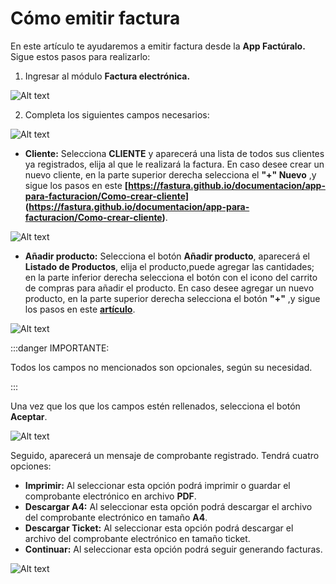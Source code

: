 # Cómo emitir factura

En este artículo te ayudaremos a emitir factura desde la **App Factúralo.** Sigue estos pasos para realizarlo:

1. Ingresar al módulo **Factura electrónica.**

![Alt text](img/Fact.jpg)

2. Completa los siguientes campos necesarios:

![Alt text](img/app3.jpeg)

- **Cliente:** Selecciona **CLIENTE** y aparecerá una lista de todos sus clientes ya registrados, elija al que le realizará la factura. En caso desee crear un nuevo cliente, en la parte superior derecha selecciona el **"+" Nuevo** ,y sigue los pasos en este **[https://fastura.github.io/documentacion/app-para-facturacion/Como-crear-cliente] (https://fastura.github.io/documentacion/app-para-facturacion/Como-crear-cliente)**.

![Alt text](img/app4.jpeg)

- **Añadir producto:** Selecciona el botón **Añadir producto**, aparecerá el **Listado de Productos**, elija el producto,puede agregar las cantidades; en la parte inferior derecha selecciona el botón  con el icono del carrito de compras para añadir el producto. En caso desee agregar un nuevo producto, en la parte superior derecha selecciona el botón **"+"** ,y sigue los pasos en este **[artículo](https://fastura.github.io/documentacion/app-para-facturacion/Como-crear-un-producto)**.

![Alt text](img/app6.jpeg)

:::danger IMPORTANTE:

Todos los campos no mencionados son opcionales, según su necesidad.

:::

Una vez que los que los campos estén rellenados, selecciona el botón **Aceptar**.

![Alt text](img/appfinal.jpeg)

Seguido, aparecerá un mensaje de comprobante registrado. Tendrá cuatro opciones:

- **Imprimir:** Al seleccionar esta opción podrá imprimir o guardar el comprobante electrónico en archivo **PDF**.
- **Descargar A4:** Al seleccionar esta opción podrá descargar el archivo del comprobante electrónico en tamaño **A4**.
- **Descargar Ticket:** Al seleccionar esta opción podrá descargar el archivo del comprobante electrónico en tamaño ticket.
- **Continuar:** Al seleccionar esta opción podrá seguir generando facturas.

![Alt text](img/app7.jpeg)
